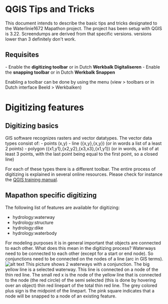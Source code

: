 <h1> QGIS Tips and Tricks </h1>

This document intends to describe the basic tips and tricks designated to the Waterlinie1672 Mapathon project.
The project has been setup with QGIS is 3.22. Screendumps are derived from that specific versions. versions lower than 3 definitely don't work.

<h2> Requisites </h2>
- Enable the <b>digitizing toolbar</b> or in Dutch <b>Werkbalk Digitaliseren</b>
- Enable the <b>snapping toolbar</b> or in Dutch <b>Werkbalk Snappen</b>

Enabling a toolbar can be done by using the menu (view > toolbars or in Dutch interface Beeld > Werkbalken)

<h1> Digitizing features </h1>

<h2>Digitizing basics</h2>
GIS software recognizes rasters and vector datatypes. The vector data types consist of:
- points (x,y)
- line ({x,y},{x,y}) (or in words a list of a least 2 points)
- polygon ({x1,y1},{x2,y2},{x3,x3},{x1,y1}) (or in words, a list of at least 3 points, with the last point being equal to the first point, so a closed line)

For each of these types there is a different toolbar. The entire process of digitizing is explained in several online resources. Please check for instance the [QGIS training manual](https://docs.qgis.org/3.16/en/docs/training_manual/create_vector_data/create_new_vector.html).

<h2>Mapathon specific digitizing</h2>

The following list of features are available for digitizing:
- hydrology:waterway
- hydrology:structure
- hydrology:dike
- hydrology:waterbody

For modeling purposes it is in general important that objects are connected to each other. What does this mean in the digitizing process? Waterways need to be connected to each other (except for a start or end node).  So conjunctions need to be connected on the nodes of a line (arc in GIS terms).
![alt text](https://github.com/Deltares/1672/image/digitizing_waterways.png "Example of connected waterways")
This picture shows 2 waterways with a conjunction. The big yellow line is a selected waterway. This line is connected on a node of the thin red line. The small red x is the node of the yellow line that is connected to the node (the red circle) of the semi selected (this is done by hovering over an object) thin red linepart of the total thin red line. The grey colored plus sign is the midpoint of the linepart. The pink square indicates that a node will be snapped to a node of an existing feature. 
